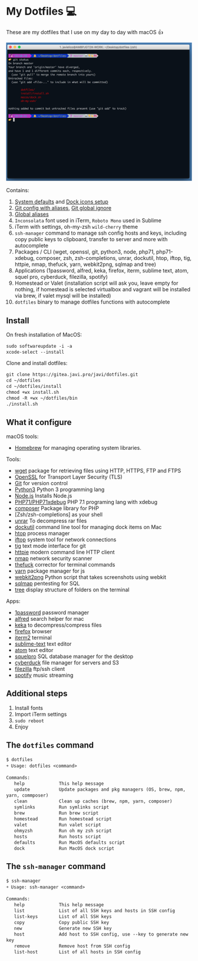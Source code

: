 # My Dotfiles 💻
These are my dotfiles that I use on my day to day with macOS 👍

![iTerm](https://raw.githubusercontent.com/javidotpro/dotfiles/master/iterm.png)

Contains:
  1. [System defaults](https://github.com/javidotpro/dotfiles/blob/master/macos/defaults.sh) and [Dock icons setup](https://github.com/javidotpro/dotfiles/blob/master/macos/dock.sh) 
  2. [Git config with aliases](https://github.com/javidotpro/dotfiles/blob/master/dots/.gitconfig), [Git global ignore](https://github.com/javidotpro/dotfiles/blob/master/dots/.gitignore_global)
  3. [Global aliases](https://github.com/javidotpro/dotfiles/blob/master/dots/.aliases) 
  4. `Inconsolata` font used in iTerm, `Roboto Mono` used in Sublime
  5. iTerm with settings, oh-my-zsh `wild-cherry` theme
  6. `ssh-manager` command to manage ssh config hosts and keys, including copy public keys to clipboard, transfer to server and more with autocomplete
  7. Packages / CLI (wget, openssl, git, python3, node, php71, php71-xdebug, composer, zsh, zsh-completions, unrar, dockutil, htop, iftop, tig, httpie, nmap, thefuck, yarn, webkit2png, sqlmap and tree)
  10. Applications (1password, alfred, keka, firefox, iterm, sublime text, atom, squel pro, cyberduck, filezilla, spotify)
  11. Homestead or Valet (installation script will ask you, leave empty for nothing, if homestead is selected virtualbox and vagrant will be installed via brew, if valet mysql will be installed)
  12. `dotfiles` binary to manage dotfiles functions with autocomplete
  
## Install

On fresh installation of MacOS:

    sudo softwareupdate -i -a
    xcode-select --install

Clone and install dotfiles:
  
    git clone https://gitea.javi.pro/javi/dotfiles.git
    cd ~/dotfiles
    cd ~/dotfiles/install
    chmod +wx install.sh
    chmod -R +wx ~/dotfiles/bin
    ./install.sh

What it configure
---------------

macOS tools:

* [Homebrew] for managing operating system libraries.

[Homebrew]: http://brew.sh/
[wget]: https://formulae.brew.sh/formula/wget#default
[OpenSSL]: https://formulae.brew.sh/formula/openssl#default
[Git]: https://formulae.brew.sh/formula/git#default
[Python3]: https://formulae.brew.sh/formula/python#default
[Node.js]: https://formulae.brew.sh/formula/node#default
[PHP71/PHP71xdebug]: https://formulae.brew.sh/formula/php@7.1#default
[composer]: https://formulae.brew.sh/formula/composer#default
[Zsh]: https://formulae.brew.sh/formula/zsh#default
[unrar]: https://formulae.brew.sh/formula/unrar#default
[dockutil]: https://formulae.brew.sh/formula/dockutil#default
[htop]: https://formulae.brew.sh/formula/htop#default
[iftop]: https://formulae.brew.sh/formula/iftop#default
[tig]: https://formulae.brew.sh/formula/tig#default
[httpie]: https://formulae.brew.sh/formula/httpie#default
[nmap]: https://formulae.brew.sh/formula/nmap#default
[thefuck]: https://formulae.brew.sh/formula/thefuck#default
[yarn]: https://formulae.brew.sh/formula/yarn#default
[webkit2png]: https://formulae.brew.sh/formula/webkit2png#default
[sqlmap]: https://formulae.brew.sh/formula/sqlmap#default
[tree]: https://formulae.brew.sh/formula/tree#default
[1password]: https://formulae.brew.sh/cask/1password
[alfred]: https://formulae.brew.sh/cask/alfred
[keka]: https://formulae.brew.sh/cask/keka
[firefox]: https://formulae.brew.sh/cask/firefox
[iterm2]: https://formulae.brew.sh/cask/iterm2
[sublime-text]: https://formulae.brew.sh/cask/sublime-text
[atom]: https://formulae.brew.sh/cask/atom
[squelpro]: https://formulae.brew.sh/cask/squelpro
[cyberduck]: https://formulae.brew.sh/cask/cyberduck
[filezilla]: https://formulae.brew.sh/cask/filezilla
[spotify]: https://formulae.brew.sh/cask/spotify

Tools:

* [wget] package for retrieving files using HTTP, HTTPS, FTP and FTPS 
* [OpenSSL] for Transport Layer Security (TLS)
* [Git] for version control
* [Python3] Python 3 programming lang
* [Node.js] Installs Node.js
* [PHP71/PHP71xdebug] PHP 7.1 programing lang with xdebug
* [composer] Package library for PHP
* [Zsh/zsh-completions] as your shell
* [unrar] To decompress rar files
* [dockutil] command line tool for managing dock items on Mac
* [htop] process manager
* [iftop] system tool for network connections
* [tig] text mode interface for git
* [httpie] modern command line HTTP client
* [nmap] network security scanner
* [thefuck] corrector for terminal commands
* [yarn] package manager for js
* [webkit2png] Python script that takes screenshots using webkit
* [sqlmap] pentesting for SQL
* [tree] display structure of folders on the terminal

Apps:

* [1password] password manager
* [alfred] search helper for mac
* [keka] to decompress/compress files
* [firefox] browser
* [iterm2] terminal
* [sublime-text] text editor
* [atom] text editor
* [squelpro] SQL database manager for the desktop
* [cyberduck] file manager for servers and S3
* [filezilla] ftp/ssh client
* [spotify] music streaming

## Additional steps

1. Install fonts
2. Import iTerm settings
3. `sudo reboot`
4. Enjoy

## The `dotfiles` command

    $ dotfiles
    ￫ Usage: dotfiles <command>

    Commands:
       help             This help message
       update           Update packages and pkg managers (OS, brew, npm, yarn, commposer)
       clean            Clean up caches (brew, npm, yarn, composer)
       symlinks         Run symlinks script
       brew             Run brew script
       homestead        Run homestead script
       valet            Run valet script
       ohmyzsh          Run oh my zsh script
       hosts            Run hosts script
       defaults         Run MacOS defaults script
       dock             Run MacOS dock script

## The `ssh-manager` command

    $ ssh-manager
    ￫ Usage: ssh-manager <command>

    Commands:
       help             This help message
       list             List of all SSH keys and hosts in SSH config
       list-keys        List of all SSH keys
       copy             Copy public SSH key
       new              Generate new SSH key
       host             Add host to SSH config, use --key to generate new key
       remove           Remove host from SSH config
       list-host        List of all hosts in SSH config
